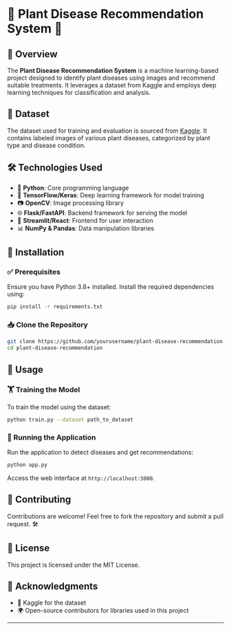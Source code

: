 # 🌿 Plant Disease Recommendation System 🌱

## 🌟 Overview
The **Plant Disease Recommendation System** is a machine learning-based project designed to identify plant diseases using images and recommend suitable treatments. It leverages a dataset from Kaggle and employs deep learning techniques for classification and analysis.

## 📂 Dataset
The dataset used for training and evaluation is sourced from [Kaggle](https://www.kaggle.com/). It contains labeled images of various plant diseases, categorized by plant type and disease condition.

## 🛠️ Technologies Used
- 🐍 **Python**: Core programming language
- 🔬 **TensorFlow/Keras**: Deep learning framework for model training
- 📷 **OpenCV**: Image processing library
- 🌐 **Flask/FastAPI**: Backend framework for serving the model
- 🎨 **Streamlit/React**: Frontend for user interaction
- 📊 **NumPy & Pandas**: Data manipulation libraries

## 🚀 Installation
### ✅ Prerequisites
Ensure you have Python 3.8+ installed. Install the required dependencies using:
```bash
pip install -r requirements.txt
```

### 📥 Clone the Repository
```bash
git clone https://github.com/yourusername/plant-disease-recommendation.git
cd plant-disease-recommendation
```

## 🎯 Usage
### 🏋️ Training the Model
To train the model using the dataset:
```bash
python train.py --dataset path_to_dataset
```

### 🚀 Running the Application
Run the application to detect diseases and get recommendations:
```bash
python app.py
```
Access the web interface at `http://localhost:5000`.

## 🤝 Contributing
Contributions are welcome! Feel free to fork the repository and submit a pull request. 🛠️

## 📜 License
This project is licensed under the MIT License.

## 🙌 Acknowledgments
- 🎯 Kaggle for the dataset
- 🌍 Open-source contributors for libraries used in this project

---
